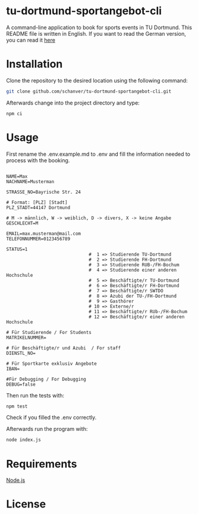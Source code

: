 # tu-dortmund-sportangebot-cli
A command-line application to book for sports events in TU Dortmund. This README file is written in English. If you want to read the German version, you can read it [here](README.de.md)
# Installation
Clone the repository to the desired location using the following command:
```bash
git clone github.com/schanver/tu-dortmund-sportangebot-cli.git
````
Afterwards change into the project directory and type:
```bash
npm ci
```
# Usage
First rename the .env.example.md to .env and fill the information needed to process with the booking.

```env

NAME=Max
NACHNAME=Musterman

STRASSE_NO=Bayrische Str. 24

# Format: [PLZ] [Stadt]
PLZ_STADT=44147 Dortmund

# M -> männlich, W -> weiblich, D -> divers, X -> keine Angabe
GESCHLECHT=M

EMAIL=max.musterman@mail.com
TELEFONNUMMER=0123456789

STATUS=1
                               #  1 => Studierende TU-Dortmund
                               #  2 => Studierende FH-Dortmund
                               #  3 => Studierende RUB-/FH-Bochum
                               #  4 => Studierende einer anderen Hochschule
                               #  5 => Beschäftigte/r TU-Dortmund
                               #  6 => Beschäftigte/r FH-Dortmund
                               #  7 => Beschäftigte/r SWTDO
                               #  8 => Azubi der TU-/FH-Dortmund
                               #  9 => Gasthörer
                               # 10 => Externe/r
                               # 11 => Beschäftigte/r RUb-/FH-Bochum
                               # 12 => Beschäftigte/r einer anderen Hochschule

# Für Studierende / For Students
MATRIKELNUMMER=

# Für Beschäftigte/r und Azubi  / For staff 
DIENSTL_NO=

# Für Sportkarte exklusiv Angebote 
IBAN=

#Für Debugging / For Debugging
DEBUG=false
```

Then run the tests with:
``` bash
npm test
```
Check if you filled the .env correctly.

Afterwards run the program with:

``` bash
node index.js
```



# Requirements
[Node.js](https://nodejs.org/en/download)



# License
